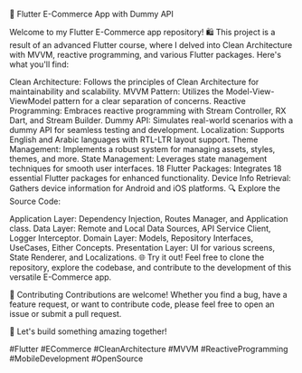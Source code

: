
🚀 Flutter E-Commerce App with Dummy API

Welcome to my Flutter E-Commerce app repository! 🛍️ This project is a result of an advanced Flutter course, where I delved into Clean Architecture with MVVM, reactive programming, and various Flutter packages. Here's what you'll find:

Clean Architecture: Follows the principles of Clean Architecture for maintainability and scalability.
MVVM Pattern: Utilizes the Model-View-ViewModel pattern for a clear separation of concerns.
Reactive Programming: Embraces reactive programming with Stream Controller, RX Dart, and Stream Builder.
Dummy API: Simulates real-world scenarios with a dummy API for seamless testing and development.
Localization: Supports English and Arabic languages with RTL-LTR layout support.
Theme Management: Implements a robust system for managing assets, styles, themes, and more.
State Management: Leverages state management techniques for smooth user interfaces.
18 Flutter Packages: Integrates 18 essential Flutter packages for enhanced functionality.
Device Info Retrieval: Gathers device information for Android and iOS platforms.
🔍 Explore the Source Code:

Application Layer: Dependency Injection, Routes Manager, and Application class.
Data Layer: Remote and Local Data Sources, API Service Client, Logger Interceptor.
Domain Layer: Models, Repository Interfaces, UseCases, Either Concepts.
Presentation Layer: UI for various screens, State Renderer, and Localizations.
🌐 Try it out!
Feel free to clone the repository, explore the codebase, and contribute to the development of this versatile E-Commerce app.

🚧 Contributing
Contributions are welcome! Whether you find a bug, have a feature request, or want to contribute code, please feel free to open an issue or submit a pull request.

🚀 Let's build something amazing together!

#Flutter #ECommerce #CleanArchitecture #MVVM #ReactiveProgramming #MobileDevelopment #OpenSource

